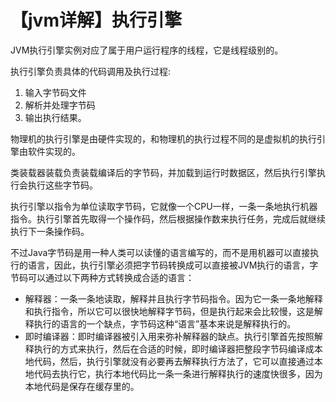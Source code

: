 # 【jvm详解】执行引擎
JVM执行引擎实例对应了属于用户运行程序的线程，它是线程级别的。

执行引擎负责具体的代码调用及执行过程:
1. 输入字节码文件
2. 解析并处理字节码
3. 输出执行结果。

物理机的执行引擎是由硬件实现的，和物理机的执行过程不同的是虚拟机的执行引擎由软件实现的。

类装载器装载负责装载编译后的字节码，并加载到运行时数据区，然后执行引擎执行会执行这些字节码。

执行引擎以指令为单位读取字节码，它就像一个CPU一样，一条一条地执行机器指令。执行引擎首先取得一个操作码，然后根据操作数来执行任务，完成后就继续执行下一条操作码。

不过Java字节码是用一种人类可以读懂的语言编写的，而不是用机器可以直接执行的语言，因此，执行引擎必须把字节码转换成可以直接被JVM执行的语言，字节码可以通过以下两种方式转换成合适的语言：
* 解释器：一条一条地读取，解释并且执行字节码指令。因为它一条一条地解释和执行指令，所以它可以很快地解释字节码，但是执行起来会比较慢，这是解释执行的语言的一个缺点，字节码这种“语言”基本来说是解释执行的。
* 即时编译器：即时编译器被引入用来弥补解释器的缺点。执行引擎首先按照解释执行的方式来执行，然后在合适的时候，即时编译器把整段字节码编译成本地代码，然后，执行引擎就没有必要再去解释执行方法了，它可以直接通过本地代码去执行它，执行本地代码比一条一条进行解释执行的速度快很多，因为本地代码是保存在缓存里的。